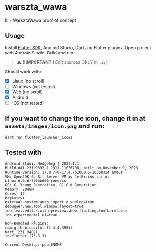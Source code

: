 # warszta_wawa

III - WarsztaWawa proof of concept

## Usage

Install [Flutter SDK](https://docs.flutter.dev/get-started/install), Android Studio, Dart and Flutter plugins.
Open project with Android Studio. Build and run.

> :warning: **!!IMPORTANT!!** Edit sources ONLY in `lib/`

Should work with:
- [x] Linux (no scroll)
- [ ] Windows (not tested)
- [x] Web (no scroll)
- [x] Android
- [ ] iOS (not tested)

## If you want to change the icon, change it in at `assets/images/icon.png` and run:

```bash
dart run flutter_launcher_icons
```

## Tested with

```
Android Studio Hedgehog | 2023.1.1
Build #AI-231.9392.1.2311.11076708, built on November 9, 2023
Runtime version: 17.0.7+0-17.0.7b1000.6-10550314 amd64
VM: OpenJDK 64-Bit Server VM by JetBrains s.r.o.
Linux 6.6.6-76060606-generic
GC: G1 Young Generation, G1 Old Generation
Memory: 2048M
Cores: 12
Registry:
external.system.auto.import.disabled=true
debugger.new.tool.window.layout=true
ide.text.editor.with.preview.show.floating.toolbar=false
ide.experimental.ui=true

Non-Bundled Plugins:
com.github.copilot (1.4.4.3955)
Dart (231.9409)
io.flutter (76.3.3)

Current Desktop: pop:GNOME
```
